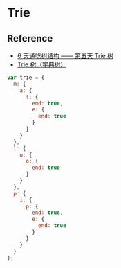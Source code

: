 # Trie

## Reference

* [6 天通吃树结构 —— 第五天 Trie 树](http://www.cnblogs.com/huangxincheng/archive/2012/11/25/2788268.html)
* [Trie 树（字典树）](http://6me.us/YQDF3)

```js
var trie = {
  m: {
    a: {
      t: {
        end: true,
        e: {
          end: true
        }
      }
    }
  },
  l: {
    o: {
      o: {
        end: true
      }
    }
  },
  p: {
    i: {
      p: {
        end: true,
        e: {
          end: true
        }
      }
    }
  }
};
```

